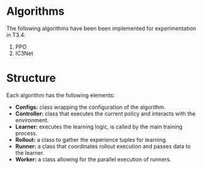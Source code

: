 # Algorithms

The following algorithms have been been implemented for experimentation in T3.4: 
1. PPO 
2. IC3Net 

# Structure
Each algorithm has the following elements: 
- **Configs:** class wrapping the configuration of the algorithm.
- **Controller:** class that executes the current policy and interacts with the environment.
- **Learner:** executes the learning logic, is called by the main training process.
- **Rollout:** a class to gather the experience tuples for learning. 
- **Runner:** a class that coordinates rollout execution and passes data to the learner.
- **Worker:** a class allowing for the parallel execution of runners.